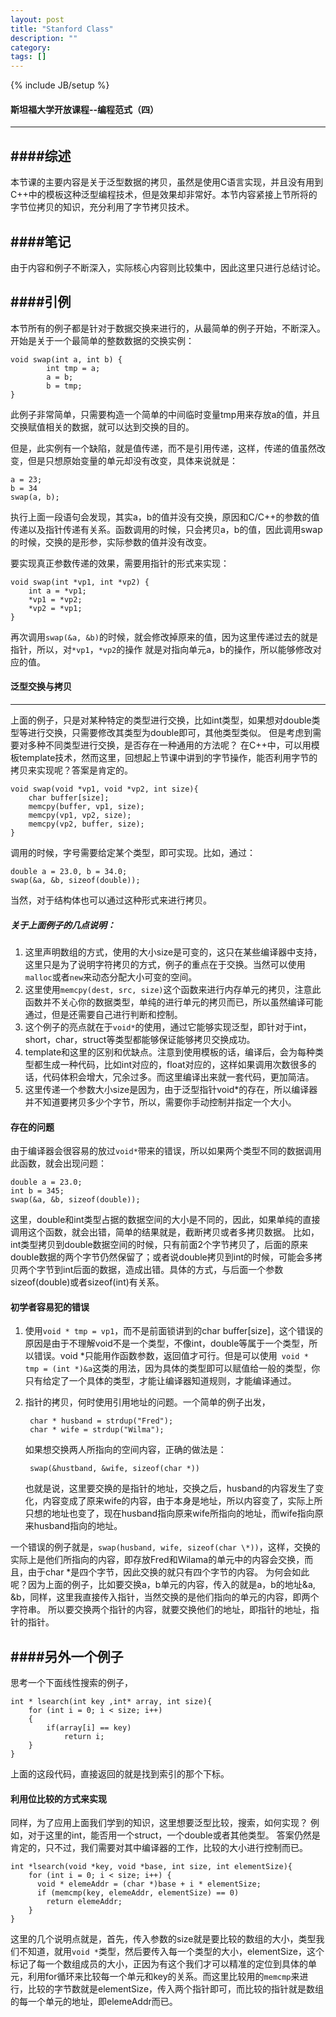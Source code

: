 ```yaml
---
layout: post
title: "Stanford Class"
description: ""
category: 
tags: []
---
```

{% include JB/setup %}


#### 斯坦福大学开放课程--编程范式（四）
------------------------------------------
              
 
####综述
-----

本节课的主要内容是关于泛型数据的拷贝，虽然是使用C语言实现，并且没有用到C++中的模板这种泛型编程技术，但是效果却非常好。本节内容紧接上节所将的字节位拷贝的知识，充分利用了字节拷贝技术。

####笔记
-------

由于内容和例子不断深入，实际核心内容则比较集中，因此这里只进行总结讨论。

####引例
------

本节所有的例子都是针对于数据交换来进行的，从最简单的例子开始，不断深入。
开始是关于一个最简单的整数数据的交换实例：

    void swap(int a, int b) {
            int tmp = a;
            a = b;
            b = tmp;
    }

此例子非常简单，只需要构造一个简单的中间临时变量tmp用来存放a的值，并且交换赋值相关的数据，就可以达到交换的目的。

但是，此实例有一个缺陷，就是值传递，而不是引用传递，这样，传递的值虽然改变，但是只想原始变量的单元却没有改变，具体来说就是：
    
    a = 23;
    b = 34
    swap(a, b);

执行上面一段语句会发现，其实a，b的值并没有交换，原因和C/C++的参数的值传递以及指针传递有关系。函数调用的时候，只会拷贝a，b的值，因此调用swap的时候，交换的是形参，实际参数的值并没有改变。

要实现真正参数传递的效果，需要用指针的形式来实现：

    void swap(int *vp1, int *vp2) {
        int a = *vp1;
        *vp1 = *vp2;
        *vp2 = *vp1;
    }

再次调用`swap(&a, &b)`的时候，就会修改掉原来的值，因为这里传递过去的就是指针，所以，对`*vp1`，`*vp2`的操作 就是对指向单元a，b的操作，所以能够修改对应的值。

#### 泛型交换与拷贝
------

上面的例子，只是对某种特定的类型进行交换，比如int类型，如果想对double类型等进行交换，只需要修改其类型为double即可，其他类型类似。
但是考虑到需要对多种不同类型进行交换，是否存在一种通用的方法呢？
在C++中，可以用模板template技术，然而这里，回想起上节课中讲到的字节操作，能否利用字节的拷贝来实现呢？答案是肯定的。

    void swap(void *vp1, void *vp2, int size){
        char buffer[size];
        memcpy(buffer, vp1, size);
        memcpy(vp1, vp2, size);
        memcpy(vp2, buffer, size);
    }

调用的时候，字号需要给定某个类型，即可实现。比如，通过：

    double a = 23.0, b = 34.0;
    swap(&a, &b, sizeof(double));

当然，对于结构体也可以通过这种形式来进行拷贝。

##### 关于上面例子的几点说明：
1. 这里声明数组的方式，使用的大小size是可变的，这只在某些编译器中支持，这里只是为了说明字符拷贝的方式，例子的重点在于交换。当然可以使用`malloc`或者`new`来动态分配大小可变的空间。
2. 这里使用`memcpy(dest, src, size)`这个函数来进行内存单元的拷贝，注意此函数并不关心你的数据类型，单纯的进行单元的拷贝而已，所以虽然编译可能通过，但是还需要自己进行判断和控制。
3. 这个例子的亮点就在于`void*`的使用，通过它能够实现泛型，即针对于int，short，char，struct等类型都能够保证能够拷贝交换成功。
4. template和这里的区别和优缺点。注意到使用模板的话，编译后，会为每种类型都生成一种代码，比如int对应的，float对应的，这样如果调用次数很多的话，代码体积会增大，冗余过多。而这里编译出来就一套代码，更加简洁。
5. 这里传递一个参数大小size是因为，由于泛型指针void*的存在，所以编译器并不知道要拷贝多少个字节，所以，需要你手动控制并指定一个大小。


#### 存在的问题
由于编译器会很容易的放过`void*`带来的错误，所以如果两个类型不同的数据调用此函数，就会出现问题：

    double a = 23.0;
    int b = 345;
    swap(&a, &b, sizeof(double));

这里，double和int类型占据的数据空间的大小是不同的，因此，如果单纯的直接调用这个函数，就会出错，简单的结果就是，截断拷贝或者多拷贝数据。
比如，int类型拷贝到double数据空间的时候，只有前面2个字节拷贝了，后面的原来double数据的两个字节仍然保留了；或者说double拷贝到int的时候，可能会多拷贝两个字节到int后面的数据，造成出错。具体的方式，与后面一个参数sizeof(double)或者sizeof(int)有关系。

#### 初学者容易犯的错误
1. 使用`void * tmp = vp1`，而不是前面锁讲到的char buffer[size]，这个错误的原因是由于不理解void不是一个类型，不像int，double等属于一个类型，所以错误。void *只能用作函数参数，返回值才可行。但是可以使用` void * tmp = (int *)&a`这类的用法，因为具体的类型即可以赋值给一般的类型，你只有给定了一个具体的类型，才能让编译器知道规则，才能编译通过。

2. 指针的拷贝，何时使用引用地址的问题。一个简单的例子出发，
    
        char * husband = strdup("Fred");
        char * wife = strdup("Wilma");

     如果想交换两人所指向的空间内容，正确的做法是：

        swap(&hustband, &wife, sizeof(char *))

    也就是说，这里要交换的是指针的地址，交换之后，husband的内容发生了变化，内容变成了原来wife的内容，由于本身是地址，所以内容变了，实际上所只想的地址也变了，现在husband指向原来wife所指向的地址，而wife指向原来husband指向的地址。

一个错误的例子就是，`swap(husband, wife, sizeof(char \*))`，这样，交换的实际上是他们所指向的内容，即存放Fred和Wilama的单元中的内容会交换，而且，由于char *是四个字节，因此交换的就只有四个字节的内容。
为何会如此呢？因为上面的例子，比如要交换a，b单元的内容，传入的就是a，b的地址&a, &b，同样，这里我直接传入指针，当然交换的是他们指向的单元的内容，即两个字符串。
所以要交换两个指针的内容，就要交换他们的地址，即指针的地址，指针的指针。

####另外一个例子
-----
思考一个下面线性搜索的例子，

    int * lsearch(int key ,int* array, int size){
        for (int i = 0; i < size; i++)  
        {
            if(array[i] == key)
                return i;
        }
    }

上面的这段代码，直接返回的就是找到索引的那个下标。

#### 利用位比较的方式来实现
同样，为了应用上面我们学到的知识，这里想要泛型比较，搜索，如何实现？
例如，对于这里的int，能否用一个struct，一个double或者其他类型。
答案仍然是肯定的，只不过，我们需要对其中编译器的工作，比较的大小进行控制而已。

    int *lsearch(void *key, void *base, int size, int elementSize){
        for (int i = 0; i < size; i++) {
          void * elemeAddr = (char *)base + i * elementSize; 
          if (memcmp(key, elemeAddr, elementSize) == 0)
            return elemeAddr;
        }       
    }

这里的几个说明点就是，首先，传入参数的size就是要比较的数组的大小，类型我们不知道，就用`void *`类型，然后要传入每一个类型的大小，elementSize，这个标记了每一个数组成员的大小，正因为有这个我们才可以精准的定位到具体的单元，利用for循环来比较每一个单元和key的关系。而这里比较用的`memcmp`来进行，比较的字节数就是elementSize，传入两个指针即可，而比较的指针就是数组的每一个单元的地址，即elemeAddr而已。

